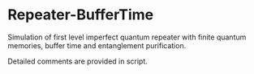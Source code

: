 # Repeater-BufferTime
Simulation of first level imperfect quantum repeater with finite quantum memories, buffer time and entanglement purification.

Detailed comments are provided in script.
